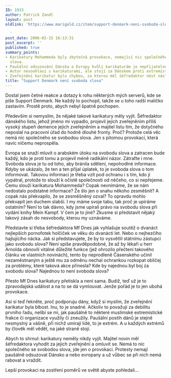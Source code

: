 ```yaml
---
ID: 1933
author: Patrick Zandl
layout: post
oldlink: 'https://www.marigold.cz/item/support-denmark-neni-svoboda-slova

  '
post_date: 2006-02-15 16:13:31
post_excerpt: ''
published: true
summary_points:
- Karikatury Mohammeda byly zbytečná provokace, nemající nic společného se svobodou
  slova.
- Paušální odsuzování Dánska a Evropy kvůli karikaturám je nepřijatelné a vede k extrémům.
- Autor nesouhlasí s karikaturami, ale stojí za Dánskem proti extremistickým reakcím.
- Zveřejnění karikatur bylo chybou, za kterou měl šéfredaktor nést následky.
title: "Support Denmark není svoboda slova"
---
```


<p>Dostal jsem četné reakce a dotazy k rohu některých mých serverů, kde se píše Support Denmark. Ne každý to pochopil, takže se u toho radši maličko zastavím. Prostě proto, abych nebyl špatně pochopen.</p>

<p>Především si nemyslím, že nějaké takové karikatury měly vyjít. Šéfredaktor dánského listu, jehož jméno mi vypadlo, projevil jejich zveřejněním příliš vysoký stupeň demence jejich zveřejněním a majitel listu tím, že dotyčného neposlal na pracovní úřad do hodně dlouhé fronty. Proč? Protože celá věc nemá nic společného se svobodou slova. Jen s pitomou provokací, která navíc ničemu neprospěla.</p>

<p>Evropa se snaží mluvit o arabském útoku na svobodu slova a zatracen bude každý, kdo je proti tomu a projevil méně radikální názor. Zátraťte i mne. Svoboda slova je tu od toho, aby bránila sdělení, nepohodlné informace. Kdyby se ukázalo, že ten a ten přijal úplatek, to je svoboda slova o tom informovat. Takovou informaci je třeba vzít pod ochranu i s tím, kdo ji vypátral, protože to slouží k očistě společnosti od něčeho, co si nepřejeme. 
Čemu slouží karikatura Mohammeda? Copak nevnímáme, že se nám nedostalo podstatné informace? Že šlo jen o snahu někoho zesměšnit? A copak nás překvapilo, že se zesměšněný ozval? To opravdu mohlo překvapit jen duchem slabší. 
I my máme svoje tabu, tak proč je upíráme ostatním? Není to tak dávno, kdy jsme upírali právo na svobodu slova při vydání knihy Mein Kampf. V čem je to jiné? Zkusme si představit nějaký takový zásah do nesvobody, kterou my uznáváme.</p>

<p>Představte si třeba šéfredaktora Mf Dnes jak vyhlašuje soutěž o dvanáct nejlepších pornofotek holčiček ve věku do dvanácti let. Nebo o nejhezčího hajlujícího nácka. Jak si představujete, že by to vysvětlil státnímu zástupci jako svobodu slova? Není spíše pravděpodobné, že až by lékaři u herr Arnolda obnovili vitálné důležité funkce (jež ohrozilo přečtení takového článku ve vlastních novinách), tento by neprodleně Čásenského učinil nezaměstnaným a ještě mu za odměnu nechal ochrankou rozkopat obličej za problémy, které taková akce přinesla?  Kde by najednou byl boj za svobodu slova? Najednou to není svoboda slova?</p>

<p>Přesto Mf Dnes karikatury přetiskla a není sama. Budiž, teď už je to zpravodajská událost a na to se dá vymlouvat. Jenže pořád je to jen ubohá provokace.</p>

<p>Asi si teď řekněte, proč podporuju dány, když si myslím, že zveřejnění karikatur byla blbost. Inu, to je snadné. Ačkoliv to považuji za debilitu prvního řadu, nelíbí se mi, jak paušálně to některé muslimské extremistické frakce či organizace využily či zneužily. Paušální postih dánů je stejně nesmyslný a vášně, při nichž umírají lidé, to je extrém. A u každých extrémů by člověk měl vědět, na jaké straně stojí.</p>

<p>Abych to shrnul: karikatury neměly nikdy vyjít. Majitel novin měl šéfredaktora vyhodit za jejich zveřejnění a omluvit se. Nemá to nic společného se svobodou slova, jde jen o provokaci. Protesty nemají paušálně odsuzovat Dánsko a nebo evropany a už vůbec se při nich nemá rabovat a vraždit.</p>

<p>Lepší provokaci na zostření poměrů ve světě abyste pohledali...
</p>
